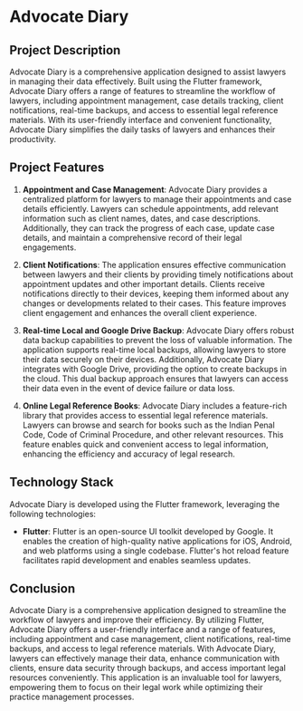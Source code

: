 # Advocate Diary

## Project Description
Advocate Diary is a comprehensive application designed to assist lawyers in managing their data effectively. Built using the Flutter framework, Advocate Diary offers a range of features to streamline the workflow of lawyers, including appointment management, case details tracking, client notifications, real-time backups, and access to essential legal reference materials. With its user-friendly interface and convenient functionality, Advocate Diary simplifies the daily tasks of lawyers and enhances their productivity.

## Project Features
1. **Appointment and Case Management**: Advocate Diary provides a centralized platform for lawyers to manage their appointments and case details efficiently. Lawyers can schedule appointments, add relevant information such as client names, dates, and case descriptions. Additionally, they can track the progress of each case, update case details, and maintain a comprehensive record of their legal engagements.

2. **Client Notifications**: The application ensures effective communication between lawyers and their clients by providing timely notifications about appointment updates and other important details. Clients receive notifications directly to their devices, keeping them informed about any changes or developments related to their cases. This feature improves client engagement and enhances the overall client experience.

3. **Real-time Local and Google Drive Backup**: Advocate Diary offers robust data backup capabilities to prevent the loss of valuable information. The application supports real-time local backups, allowing lawyers to store their data securely on their devices. Additionally, Advocate Diary integrates with Google Drive, providing the option to create backups in the cloud. This dual backup approach ensures that lawyers can access their data even in the event of device failure or data loss.

4. **Online Legal Reference Books**: Advocate Diary includes a feature-rich library that provides access to essential legal reference materials. Lawyers can browse and search for books such as the Indian Penal Code, Code of Criminal Procedure, and other relevant resources. This feature enables quick and convenient access to legal information, enhancing the efficiency and accuracy of legal research.

## Technology Stack
Advocate Diary is developed using the Flutter framework, leveraging the following technologies:

- **Flutter**: Flutter is an open-source UI toolkit developed by Google. It enables the creation of high-quality native applications for iOS, Android, and web platforms using a single codebase. Flutter's hot reload feature facilitates rapid development and enables seamless updates.

## Conclusion
Advocate Diary is a comprehensive application designed to streamline the workflow of lawyers and improve their efficiency. By utilizing Flutter, Advocate Diary offers a user-friendly interface and a range of features, including appointment and case management, client notifications, real-time backups, and access to legal reference materials. With Advocate Diary, lawyers can effectively manage their data, enhance communication with clients, ensure data security through backups, and access important legal resources conveniently. This application is an invaluable tool for lawyers, empowering them to focus on their legal work while optimizing their practice management processes.

